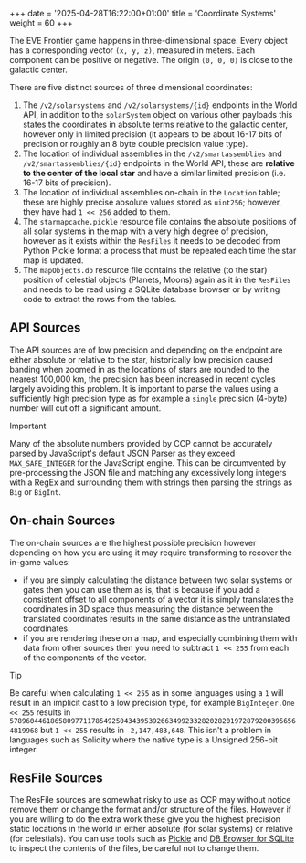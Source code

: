 +++
date = '2025-04-28T16:22:00+01:00'
title = 'Coordinate Systems'
weight = 60
+++

The EVE Frontier game happens in three-dimensional space. Every object has a corresponding vector `(x, y, z)`, measured in meters. Each component can be positive or negative. The origin `(0, 0, 0)` is close to the galactic center.

There are five distinct sources of three dimensional coordinates:

1. The `/v2/solarsystems` and `/v2/solarsystems/{id}` endpoints in the World API, in addition to the `solarSystem` object on various other payloads this states the coordinates in absolute terms relative to the galactic center, however only in limited precision (it appears to be about 16-17 bits of precision or roughly an 8 byte double precision value type).
2. The location of individual assemblies in the `/v2/smartassemblies` and `/v2/smartassemblies/{id}` endpoints in the World API, these are **relative to the center of the local star** and have a similar limited precision (i.e. 16-17 bits of precision).
3. The location of individual assemblies on-chain in the `Location` table; these are highly precise absolute values stored as `uint256`; however, they have had `1 << 256` added to them.
4. The `starmapcache.pickle` resource file contains the absolute positions of all solar systems in the map with a very high degree of precision, however as it exists within the `ResFiles` it needs to be decoded from Python Pickle format a process that must be repeated each time the star map is updated.
5. The `mapObjects.db` resource file contains the relative (to the star) position of celestial objects (Planets, Moons) again as it in the `ResFiles` and needs to be read using a SQLite database browser or by writing code to extract the rows from the tables.

## API Sources

The API sources are of low precision and depending on the endpoint are either absolute or relative to the star, historically low precision caused banding when zoomed in as the locations of stars are rounded to the nearest 100,000 km, the precision has been increased in recent cycles largely avoiding this problem. It is important to parse the values using a sufficiently high precision type as for example a `single` precision (4-byte) number will cut off a significant amount.

> [!IMPORTANT]
> Many of the absolute numbers provided by CCP cannot be accurately parsed by JavaScript's default JSON Parser as they exceed `MAX_SAFE_INTEGER` for the JavaScript engine. This can be circumvented by pre-processing the JSON file and matching any excessively long integers with a RegEx and surrounding them with strings then parsing the strings as `Big` or `BigInt`.

## On-chain Sources

The on-chain sources are the highest possible precision however depending on how you are using it may require transforming to recover the in-game values:

- if you are simply calculating the distance between two solar systems or gates then you can use them as is, that is because if you add a consistent offset to all components of a vector it is simply translates the coordinates in 3D space thus measuring the distance between the translated coordinates results in the same distance as the untranslated coordinates.
- if you are rendering these on a map, and especially combining them with data from other sources then you need to subtract `1 << 255` from each of the components of the vector.

> [!TIP]
> Be careful when calculating `1 << 255` as in some languages using a `1` will result in an implicit cast to a low precision type, for example `BigInteger.One << 255` results in `57896044618658097711785492504343953926634992332820282019728792003956564819968`  but `1 << 255` results in `-2,147,483,648`. This isn't a problem in languages such as Solidity where the native type is a Unsigned 256-bit integer.

## ResFile Sources

The ResFile sources are somewhat risky to use as CCP may without notice remove them or change the format and/or structure of the files. However if you are willing to do the extra work these give you the highest precision static locations in the world in either absolute (for solar systems) or relative (for celestials). You can use tools such as [Pickle](https://docs.python.org/3/library/pickle.html) and [DB Browser for SQLite](https://sqlitebrowser.org/) to inspect the contents of the files, be careful not to change them.
